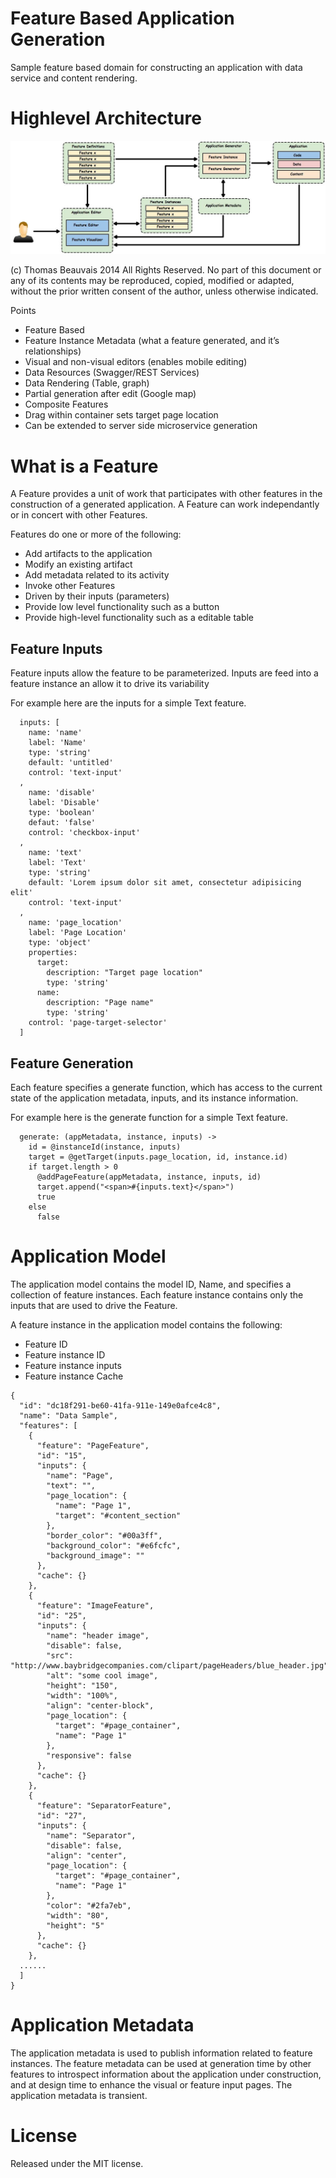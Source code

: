 Feature Based Application Generation
==============

Sample feature based domain for constructing an application with data service and content rendering.

# Highlevel Architecture

![Application Architecture](/doc/AppArchitecture.jpg)

(c) Thomas Beauvais 2014 All Rights Reserved.
No part of this document or any of its contents may be reproduced, copied, modified or adapted, without the prior written consent of the author, unless otherwise indicated.


Points
* Feature Based
* Feature Instance Metadata (what a feature generated, and it’s relationships)
* Visual and non-visual editors (enables mobile editing)
* Data Resources (Swagger/REST Services)
* Data Rendering (Table, graph)
* Partial generation after edit (Google map)
* Composite Features
* Drag within container sets target page location
* Can be extended to server side microservice generation


# What is a Feature
A Feature provides a unit of work that participates with other features in the construction of a generated application. A Feature can work independantly or in concert with other Features. 

Features do one or more of the following: 

* Add artifacts to the application
* Modify an existing artifact
* Add metadata related to its activity
* Invoke other Features 
* Driven by their inputs (parameters)
* Provide low level functionality such as a button
* Provide high-level functionality such as a editable table

## Feature Inputs
Feature inputs allow the feature to be parameterized. Inputs are feed into a feature instance an allow it to drive its variability  

For example here are the inputs for a simple Text feature.
```
  inputs: [
    name: 'name'
    label: 'Name'
    type: 'string'
    default: 'untitled'
    control: 'text-input'
  ,
    name: 'disable'
    label: 'Disable'
    type: 'boolean'
    defaut: 'false'
    control: 'checkbox-input'
  ,
    name: 'text'
    label: 'Text'
    type: 'string'
    default: 'Lorem ipsum dolor sit amet, consectetur adipisicing elit'
    control: 'text-input'
  ,
    name: 'page_location'
    label: 'Page Location'
    type: 'object'
    properties:
      target:
        description: "Target page location"
        type: 'string'
      name:
        description: "Page name"
        type: 'string'
    control: 'page-target-selector'
  ]

```

## Feature Generation
Each feature specifies a generate function, which has access to the current state of the application metadata, inputs, and its instance information.

For example here is the generate function for a simple Text feature.
```
  generate: (appMetadata, instance, inputs) ->
    id = @instanceId(instance, inputs)
    target = @getTarget(inputs.page_location, id, instance.id)
    if target.length > 0
      @addPageFeature(appMetadata, instance, inputs, id)
      target.append("<span>#{inputs.text}</span>")
      true
    else
      false
```

# Application Model
The application model contains the model ID, Name, and specifies a collection of feature instances. Each feature instance contains only the inputs that are used to drive the Feature.

A feature instance in the application model contains the following:
* Feature ID
* Feature instance ID
* Feature instance inputs
* Feature instance Cache


```
{
  "id": "dc18f291-be60-41fa-911e-149e0afce4c8",
  "name": "Data Sample",
  "features": [
    {
      "feature": "PageFeature",
      "id": "15",
      "inputs": {
        "name": "Page",
        "text": "",
        "page_location": {
          "name": "Page 1",
          "target": "#content_section"
        },
        "border_color": "#00a3ff",
        "background_color": "#e6fcfc",
        "background_image": ""
      },
      "cache": {}
    },
    {
      "feature": "ImageFeature",
      "id": "25",
      "inputs": {
        "name": "header image",
        "disable": false,
        "src": "http://www.baybridgecompanies.com/clipart/pageHeaders/blue_header.jpg",
        "alt": "some cool image",
        "height": "150",
        "width": "100%",
        "align": "center-block",
        "page_location": {
          "target": "#page_container",
          "name": "Page 1"
        },
        "responsive": false
      },
      "cache": {}
    },
    {
      "feature": "SeparatorFeature",
      "id": "27",
      "inputs": {
        "name": "Separator",
        "disable": false,
        "align": "center",
        "page_location": {
          "target": "#page_container",
          "name": "Page 1"
        },
        "color": "#2fa7eb",
        "width": "80",
        "height": "5"
      },
      "cache": {}
    },
  ......
  ]
}
```

# Application Metadata
The application metadata is used to publish information related to feature instances. The feature metadata can be used at generation time by other features to introspect information about the application under construction, and at design time to enhance the visual or feature input pages. The application metadata is transient.

# License
Released under the MIT license.
